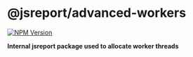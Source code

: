 # @jsreport/advanced-workers
[![NPM Version](http://img.shields.io/npm/v/@jsreport/advanced-workers.svg?style=flat-square)](https://npmjs.com/package/@jsreport/advanced-workers)

**Internal jsreport package used to allocate worker threads**